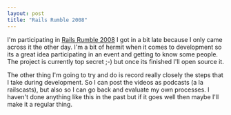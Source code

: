```yaml
---
layout: post
title: "Rails Rumble 2008"
---
```


I'm participating in <a href="http://www.railsrumble.com/">Rails Rumble 2008</a> I got in a bit late because I only came across it the other day. I'm a bit of hermit when it comes to development so its a great idea participating in an event and getting to know some people. The project is currently top secret ;-) but once its finished I'll open source it.

The other thing I'm going to try and do is record really closely the steps that I take during development. So I can post the videos as podcasts (a la railscasts), but also so I can go back and evaluate my own processes. I haven't done anything like this in the past but if it goes well then maybe I'll make it a regular thing.
